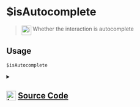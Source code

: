 # $isAutocomplete
> <img align="top" src="https://upload.wikimedia.org/wikipedia/commons/thumb/e/e4/Infobox_info_icon.svg/160px-Infobox_info_icon.svg.png?20150409153300" alt="image" width="25" height="auto"> Whether the interaction is autocomplete
## Usage
```
$isAutocomplete
```
<details>
<summary>
    
## <img align="top" src="https://cdn4.iconfinder.com/data/icons/iconsimple-logotypes/512/github-512.png" alt="image" width="25" height="auto">  [Source Code](https://github.com/tryforge/ForgeScript-V2/blob/main/src/native/isAutocomplete.ts)
    
</summary>
    
```ts
import { NativeFunction, Return } from "../structures"

export default new NativeFunction({
    name: "$isAutocomplete",
    version: "1.0.6",
    description: "Whether the interaction is autocomplete",
    unwrap: false,
    execute(ctx) {
        return Return.success(Boolean(ctx.interaction?.isAutocomplete()))
    },
})
```
    
</details>